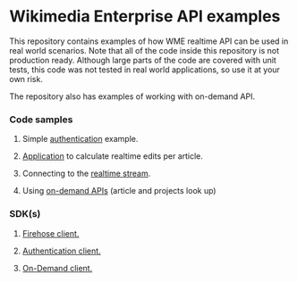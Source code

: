 # Wikimedia Enterprise API examples

This repository contains examples of how WME realtime API can be used in real world scenarios. Note that all of the code inside this repository is not production ready. Although large parts of the code are covered with unit tests, this code was not tested in real world applications, so use it at your own risk.

The repository also has examples of working with on-demand API.


### Code samples

1. Simple [authentication](example/auth/) example.

1. [Application](example/edits/) to calculate realtime edits per article.

1. Connecting to the [realtime stream](example/firehose/).

1. Using [on-demand APIs](example/ondemand/) (article and projects look up)


### SDK(s)

1. [Firehose client.](pkg/firehose/)

1. [Authentication client.](pkg/auth/)

1. [On-Demand client.](pkg/ondemand/)

